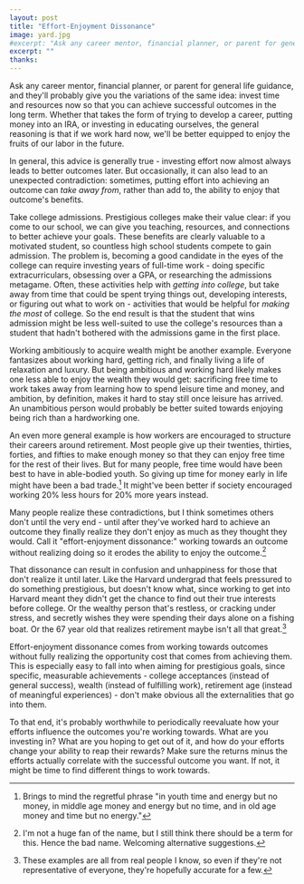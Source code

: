 ```yaml
---
layout: post
title: "Effort-Enjoyment Dissonance"
image: yard.jpg
#excerpt: "Ask any career mentor, financial planner, or parent for general life guidance, and they'll probably give you the variations of the same idea: invest time and ..."
excerpt: ""
thanks: 
---
```


Ask any career mentor, financial planner, or parent for general life guidance, and they'll probably give you the variations of the same idea: invest time and resources now so that you can achieve successful outcomes in the long term. Whether that takes the form of trying to develop a career, putting money into an IRA, or investing in educating ourselves, the general reasoning is that if we work hard now, we'll be better equipped to enjoy the fruits of our labor in the future.

In general, this advice is generally true - investing effort now almost always leads to better outcomes later. But occasionally, it can also lead to an unexpected contradiction: sometimes, putting effort into achieving an outcome can *take away from*, rather than add to, the ability to enjoy that outcome's benefits.

Take college admissions. Prestigious colleges make their value clear: if you come to our school, we can give you teaching, resources, and connections to better achieve your goals. These benefits are clearly valuable to a motivated student, so countless high school students compete to gain admission. The problem is, becoming a good candidate in the eyes of the college can require investing years of full-time work - doing specific extracurriculars, obsessing over a GPA, or researching the admissions metagame. Often, these activities help with *getting into college*, but take away from time that could be spent trying things out, developing interests, or figuring out what to work on - activities that would be helpful for *making the most* of college. So the end result is that the student that wins admission might be less well-suited to use the college's resources than a student that hadn't bothered with the admissions game in the first place.

Working ambitiously to acquire wealth might be another example. Everyone fantasizes about working hard, getting rich, and finally living a life of relaxation and luxury. But being ambitious and working hard likely makes one less able to enjoy the wealth they would get: sacrificing free time to work takes away from learning how to spend leisure time and money, and ambition, by definition, makes it hard to stay still once leisure has arrived. An unambitious person would probably be better suited towards enjoying being rich than a hardworking one.

An even more general example is how workers are encouraged to structure their careers around retirement. Most people give up their twenties, thirties, forties, and fifties to make enough money so that they can enjoy free time for the rest of their lives. But for many people, free time would have been best to have in able-bodied youth. So giving up time for money early in life might have been a bad trade.[^1] It might've been better if society encouraged working 20% less hours for 20% more years instead.

Many people realize these contradictions, but I think sometimes others don't until the very end - until after they've worked hard to achieve an outcome they finally realize they don't enjoy as much as they thought they would. Call it "effort-enjoyment dissonance:" working towards an outcome without realizing doing so it erodes the ability to enjoy the outcome.[^2]

That dissonance can result in confusion and unhappiness for those that don't realize it until later. Like the Harvard undergrad that feels pressured to do something prestigious, but doesn't know what, since working to get into Harvard meant they didn't get the chance to find out their true interests before college. Or the wealthy person that's restless, or cracking under stress, and secretly wishes they were spending their days alone on a fishing boat. Or the 67 year old that realizes retirement maybe isn't all that great.[^3]

Effort-enjoyment dissonance comes from working towards outcomes without fully realizing the opportunity cost that comes from achieving them. This is especially easy to fall into when aiming for prestigious goals, since specific, measurable achievements - college acceptances (instead of general success), wealth (instead of fulfilling work), retirement age (instead of meaningful experiences) - don't make obvious all the externalities that go into them. 

To that end, it's probably worthwhile to periodically reevaluate how your efforts influence the outcomes you're working towards. What are you investing in? What are you hoping to get out of it, and how do your efforts change your ability to reap their rewards? Make sure the returns minus the efforts actually correlate with the successful outcome you want. If not, it might be time to find different things to work towards.



[^1]: Brings to mind the regretful phrase "in youth time and energy but no money, in middle age money and energy but no time, and in old age money and time but no energy."

[^2]: I'm not a huge fan of the name, but I still think there should be a term for this. Hence the bad name. Welcoming alternative suggestions.

[^3]: These examples are all from real people I know, so even if they're not representative of everyone, they're hopefully accurate for a few.
